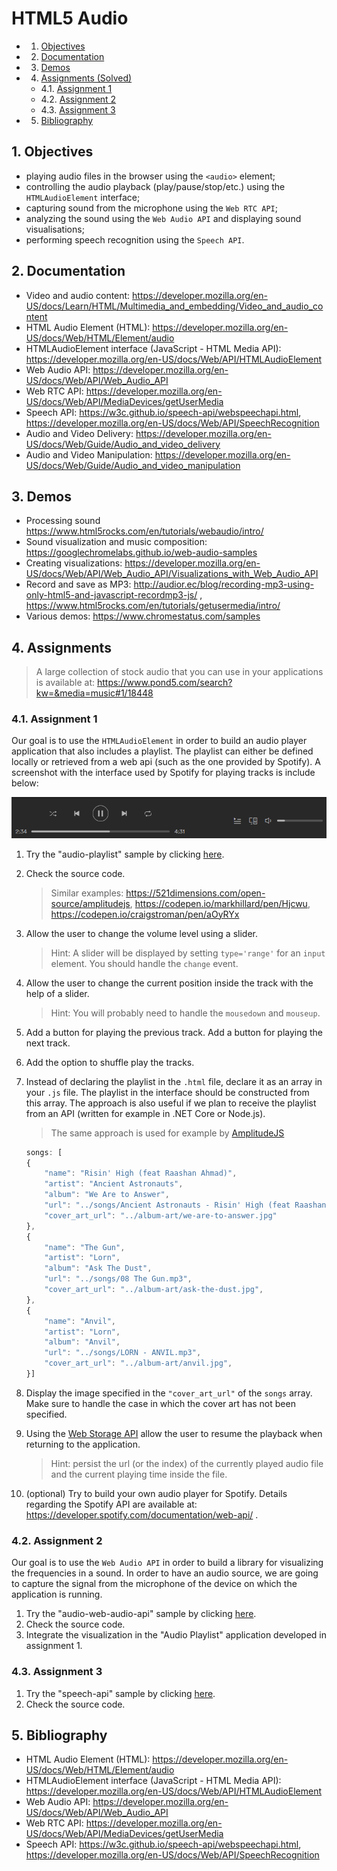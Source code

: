 # HTML5 Audio

<!-- vscode-markdown-toc -->
* 1. [Objectives](#Objectives)
* 2. [Documentation](#Documentation)
* 3. [Demos](#Demos)
* 4. [Assignments (Solved)](#AssignmentsSolved)
	* 4.1. [Assignment 1](#Assignment1)
	* 4.2. [Assignment 2](#Assignment2)
	* 4.3. [Assignment 3](#Assignment3)
* 5. [Bibliography](#Bibliography)

<!-- vscode-markdown-toc-config
	numbering=true
	autoSave=true
	/vscode-markdown-toc-config -->
<!-- /vscode-markdown-toc -->

##  1. <a name='Objectives'></a>Objectives
- playing audio files in the browser using the `<audio>` element;
- controlling the audio playback (play/pause/stop/etc.) using the `HTMLAudioElement` interface;
- capturing sound from the microphone using the `Web RTC API`;
- analyzing the sound using the `Web Audio API` and displaying sound visualisations;
- performing speech recognition using the `Speech API`.

##  2. <a name='Documentation'></a>Documentation
- Video and audio content: <https://developer.mozilla.org/en-US/docs/Learn/HTML/Multimedia_and_embedding/Video_and_audio_content>
-   HTML Audio Element (HTML):
    <https://developer.mozilla.org/en-US/docs/Web/HTML/Element/audio>
-   HTMLAudioElement interface (JavaScript - HTML Media API):
    <https://developer.mozilla.org/en-US/docs/Web/API/HTMLAudioElement>
-   Web Audio API:
    <https://developer.mozilla.org/en-US/docs/Web/API/Web_Audio_API>
-   Web RTC API:
    <https://developer.mozilla.org/en-US/docs/Web/API/MediaDevices/getUserMedia>
- Speech API: <https://w3c.github.io/speech-api/webspeechapi.html>, <https://developer.mozilla.org/en-US/docs/Web/API/SpeechRecognition>
- Audio and Video Delivery: https://developer.mozilla.org/en-US/docs/Web/Guide/Audio_and_video_delivery
- Audio and Video Manipulation: https://developer.mozilla.org/en-US/docs/Web/Guide/Audio_and_video_manipulation

##  3. <a name='Demos'></a>Demos

-   Processing sound
    <https://www.html5rocks.com/en/tutorials/webaudio/intro/>
-   Sound visualization and music composition:
    <https://googlechromelabs.github.io/web-audio-samples>
-   Creating visualizations:
    <https://developer.mozilla.org/en-US/docs/Web/API/Web_Audio_API/Visualizations_with_Web_Audio_API>
-   Record and save as MP3:
    <http://audior.ec/blog/recording-mp3-using-only-html5-and-javascript-recordmp3-js/>
    , <https://www.html5rocks.com/en/tutorials/getusermedia/intro/>
- Various demos: https://www.chromestatus.com/samples

##  4. <a name='AssignmentsSolved'></a>Assignments

> A large collection of stock audio that you can use in your applications is available at: https://www.pond5.com/search?kw=&media=music#1/18448

###  4.1. <a name='Assignment1'></a>Assignment 1
Our goal is to use the `HTMLAudioElement` in order to build an audio player application that also includes a playlist. The playlist can either be defined locally or retrieved from a web api (such as the one provided by Spotify). A screenshot with the interface used by Spotify for playing tracks is include below:

![](media/spotify.png)

1. Try the "audio-playlist" sample by clicking [here](https://ase-multimedia.azurewebsites.net/audio-playlist).
2. Check the source code.
	> Similar examples: https://521dimensions.com/open-source/amplitudejs, https://codepen.io/markhillard/pen/Hjcwu, https://codepen.io/craigstroman/pen/aOyRYx
3. Allow the user to change the volume level using a slider.
	> Hint: A slider will be displayed by setting `type='range'` for an `input` element. You should handle the `change` event.
4. Allow the user to change the current position inside the track with the help of a slider.
	> Hint: You will probably need to handle the `mousedown` and `mouseup`.
5. Add a button for playing the previous track. Add a button for playing the next track.
6. Add the option to shuffle play the tracks.
7. Instead of declaring the playlist in the `.html` file, declare it as an array in your `.js` file. The playlist in the interface should be constructed from this array. The approach is also useful if we plan to receive the playlist from an API (written for example in .NET Core or Node.js).
   
	> The same approach is used for example by [AmplitudeJS](https://521dimensions.com/open-source/amplitudejs/docs/configuration/playlists.html)

	```JavaScript
	songs: [
	{
		"name": "Risin' High (feat Raashan Ahmad)",
		"artist": "Ancient Astronauts",
		"album": "We Are to Answer",
		"url": "../songs/Ancient Astronauts - Risin' High (feat Raashan Ahmad).mp3",
		"cover_art_url": "../album-art/we-are-to-answer.jpg"
	},
	{
		"name": "The Gun",
		"artist": "Lorn",
		"album": "Ask The Dust",
		"url": "../songs/08 The Gun.mp3",
		"cover_art_url": "../album-art/ask-the-dust.jpg",
	},
	{
		"name": "Anvil",
		"artist": "Lorn",
		"album": "Anvil",
		"url": "../songs/LORN - ANVIL.mp3",
		"cover_art_url": "../album-art/anvil.jpg",
	}]
	```
6. Display the image specified in the `"cover_art_url"` of the `songs` array. Make sure to handle the case in which the cover art has not been specified.
7. Using the [Web Storage API](https://developer.mozilla.org/en-US/docs/Web/API/Web_Storage_API) allow the user to resume the playback when returning to the application. 
	>Hint: persist the url (or the index) of the currently played audio file and the current playing time inside the file. 
7. (optional) Try to build your own audio player for Spotify. Details regarding the Spotify API are available at: https://developer.spotify.com/documentation/web-api/ .

###  4.2. <a name='Assignment2'></a>Assignment 2
Our goal is to use the `Web Audio API` in order to build a library for visualizing the frequencies in a sound. In order to have an audio source, we are going to capture the signal from the microphone of the device on which the application is running. 
1. Try the "audio-web-audio-api" sample by clicking [here](https://ase-multimedia.azurewebsites.net/audio-web-audio-api).
2. Check the source code.
3. Integrate the visualization in the "Audio Playlist" application developed in assignment 1.

###  4.3. <a name='Assignment3'></a>Assignment 3
1. Try the "speech-api" sample by clicking [here](https://ase-multimedia.azurewebsites.net/speech-api).
2. Check the source code.

##  5. <a name='Bibliography'></a>Bibliography
-   HTML Audio Element (HTML):
    <https://developer.mozilla.org/en-US/docs/Web/HTML/Element/audio>
-   HTMLAudioElement interface (JavaScript - HTML Media API):
    <https://developer.mozilla.org/en-US/docs/Web/API/HTMLAudioElement>
-   Web Audio API:
    <https://developer.mozilla.org/en-US/docs/Web/API/Web_Audio_API>
-   Web RTC API:
    <https://developer.mozilla.org/en-US/docs/Web/API/MediaDevices/getUserMedia>
- Speech API: <https://w3c.github.io/speech-api/webspeechapi.html>, <https://developer.mozilla.org/en-US/docs/Web/API/SpeechRecognition>
